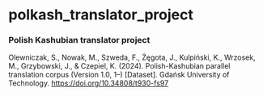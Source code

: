 # polkash_translator_project

### Polish Kashubian translator project



Olewniczak, S., Nowak, M., Szweda, F., Żęgota, J., Kulpiński, K., Wrzosek, M., Grzybowski, J., & Czepiel, K. (2024). Polish-Kashubian parallel translation corpus (Version 1.0, 1–) [Dataset]. Gdańsk University of Technology. https://doi.org/10.34808/t930-fs97